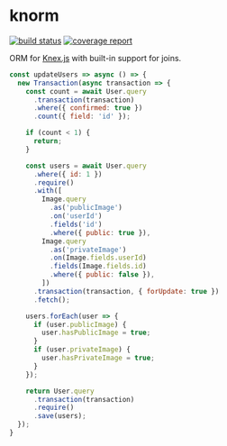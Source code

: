 # knorm

[![build status](https://gitlab.one.com/jmu/knorm/badges/master/build.svg)](https://gitlab.one.com/jmu/knorm/commits/master)
[![coverage report](https://gitlab.one.com/jmu/knorm/badges/master/coverage.svg)](https://gitlab.one.com/jmu/knorm/commits/master)

ORM for [Knex.js](http://knexjs.org/) with built-in support for joins.

```js
const updateUsers => async () => {
  new Transaction(async transaction => {
    const count = await User.query
      .transaction(transaction)
      .where({ confirmed: true })
      .count({ field: 'id' });

    if (count < 1) {
      return;
    }

    const users = await User.query
      .where({ id: 1 })
      .require()
      .with([
        Image.query
          .as('publicImage')
          .on('userId')
          .fields('id')
          .where({ public: true }),
        Image.query
          .as('privateImage')
          .on(Image.fields.userId)
          .fields(Image.fields.id)
          .where({ public: false }),
        ])
      .transaction(transaction, { forUpdate: true })
      .fetch();

    users.forEach(user => {
      if (user.publicImage) {
        user.hasPublicImage = true;
      }
      if (user.privateImage) {
        user.hasPrivateImage = true;
      }
    });

    return User.query
      .transaction(transaction)
      .require()
      .save(users);
  });
}
```
